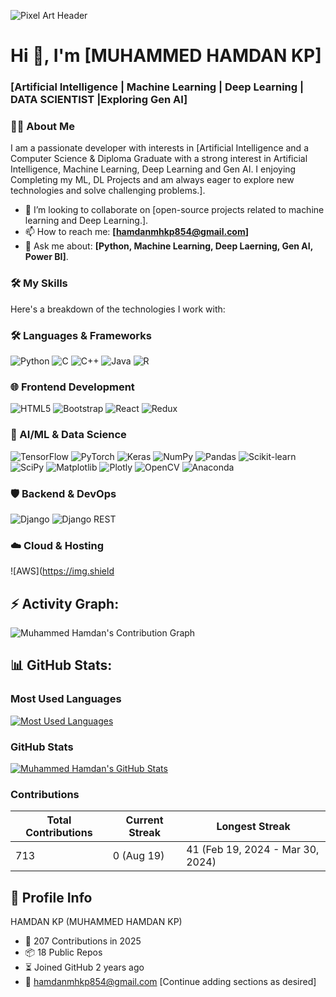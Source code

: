 ![Pixel Art Header](https://user-images.githubusercontent.com/74038190/225813708-98b745f2-7d22-48cf-9150-083f1b00d6c9.gif)

# Hi 👋, I'm [MUHAMMED HAMDAN KP]

### [Artificial Intelligence | Machine Learning | Deep Learning | DATA SCIENTIST |Exploring Gen AI]

### 👨‍💻 About Me
I am a passionate developer with interests in [Artificial Intelligence and a Computer Science & Diploma Graduate with a strong interest in Artificial Intelligence, Machine Learning, Deep Learning and Gen AI. I enjoying Completing my ML, DL Projects and am always eager to explore new technologies and solve challenging problems.]. 

- 👯 I’m looking to collaborate on [open-source projects related to machine learning and Deep Learning.].
- 📫 How to reach me: **[hamdanmhkp854@gmail.com]**
- 💬 Ask me about: **[Python, Machine Learning, Deep Laerning, Gen AI, Power BI]**.

### 🛠️ My Skills
Here's a breakdown of the technologies I work with:

### 🛠️ Languages & Frameworks
![Python](https://img.shields.io/badge/python-3670A0?style=for-the-badge&logo=python&logoColor=ffdd54)
![C](https://img.shields.io/badge/C-00599C?style=for-the-badge&logo=c&logoColor=white)
![C++](https://img.shields.io/badge/C%2B%2B-00599C?style=for-the-badge&logo=c%2B%2B&logoColor=white)
![Java](https://img.shields.io/badge/Java-007396?style=for-the-badge&logo=java&logoColor=white)
![R](https://img.shields.io/badge/R-276DC3?style=for-the-badge&logo=r&logoColor=white)

### 🌐 Frontend Development
![HTML5](https://img.shields.io/badge/HTML5-E34F26?style=for-the-badge&logo=html5&logoColor=white)
![Bootstrap](https://img.shields.io/badge/Bootstrap-7952B3?style=for-the-badge&logo=bootstrap&logoColor=white)
![React](https://img.shields.io/badge/React-20232A?style=for-the-badge&logo=react&logoColor=61DAFB)
![Redux](https://img.shields.io/badge/Redux-764ABC?style=for-the-badge&logo=redux&logoColor=white)

### 🧠 AI/ML & Data Science
![TensorFlow](https://img.shields.io/badge/TensorFlow-FF6F00?style=for-the-badge&logo=tensorflow&logoColor=white)
![PyTorch](https://img.shields.io/badge/PyTorch-EE4C2C?style=for-the-badge&logo=pytorch&logoColor=white)
![Keras](https://img.shields.io/badge/Keras-D00000?style=for-the-badge&logo=keras&logoColor=white)
![NumPy](https://img.shields.io/badge/NumPy-013243?style=for-the-badge&logo=numpy&logoColor=white)
![Pandas](https://img.shields.io/badge/Pandas-150458?style=for-the-badge&logo=pandas&logoColor=white)
![Scikit-learn](https://img.shields.io/badge/Scikit--learn-F7931E?style=for-the-badge&logo=scikit-learn&logoColor=white)
![SciPy](https://img.shields.io/badge/SciPy-8C5523?style=for-the-badge&logo=scipy&logoColor=white)
![Matplotlib](https://img.shields.io/badge/Matplotlib-11557C?style=for-the-badge&logo=matplotlib&logoColor=white)
![Plotly](https://img.shields.io/badge/Plotly-3F4F75?style=for-the-badge&logo=plotly&logoColor=white)
![OpenCV](https://img.shields.io/badge/OpenCV-5C3EE8?style=for-the-badge&logo=opencv&logoColor=white)
![Anaconda](https://img.shields.io/badge/Anaconda-44A833?style=for-the-badge&logo=anaconda&logoColor=white)

### 🛡️ Backend & DevOps
![Django](https://img.shields.io/badge/Django-092E20?style=for-the-badge&logo=django&logoColor=white)
![Django REST](https://img.shields.io/badge/Django_REST-00C853?style=for-the-badge&logo=django-rest-framework&logoColor=white)

### ☁️ Cloud & Hosting
![AWS](https://img.shield

## ⚡ Activity Graph:

![Muhammed Hamdan's Contribution Graph](https://activity-graph.herokuapp.com/graph?username=yourusername&theme=react-dark&hide_border=true)

## 📊 GitHub Stats:

### Most Used Languages
[![Most Used Languages](https://github-readme-stats.vercel.app/api/top-langs/?username=yourusername&theme=radical&layout=compact)](https://github.com/anuraghazra/github-readme-stats)

### GitHub Stats
[![Muhammed Hamdan's GitHub Stats](https://github-readme-stats.vercel.app/api?username=yourusername&show_icons=true&theme=radical)](https://github.com/anuraghazra/github-readme-stats)

### Contributions
| Total Contributions | Current Streak | Longest Streak |
|--------------------|----------------|---------------|
| 713                | 0 (Aug 19)     | 41 (Feb 19, 2024 - Mar 30, 2024) |

## 👤 Profile Info
HAMDAN KP (MUHAMMED HAMDAN KP)

- 🌟 207 Contributions in 2025
- 📦 18 Public Repos
- ⏳ Joined GitHub 2 years ago
- 📧 [hamdanmhkp854@gmail.com](hamdanmhkp854@gmail.com)
[Continue adding sections as desired]
